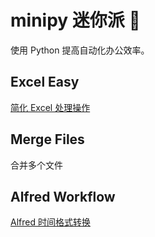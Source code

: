 # minipy 迷你派 🥧
使用 Python 提高自动化办公效率。

## Excel Easy
[简化 Excel 处理操作](ExcelEasy)

## Merge Files
合并多个文件

## Alfred Workflow
[Alfred 时间格式转换](AlfredTimeConvert)
